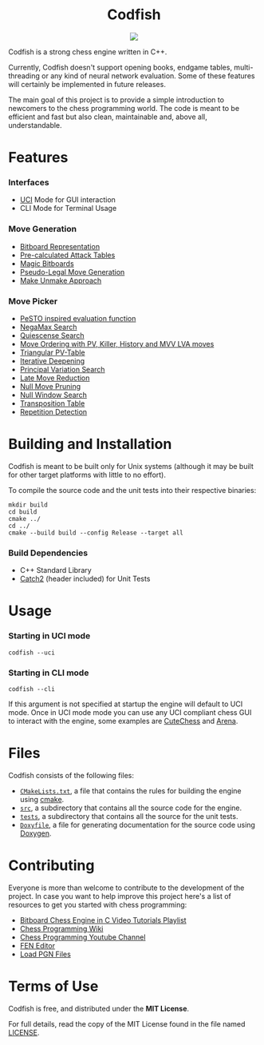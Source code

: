 <p align="center">
  
</p>

<h1 align="center">Codfish</h1>

<p align="center">
  <a href="https://github.com/jsilll/codfish/actions"><img src="https://github.com/jsilll/codfish/actions/workflows/cmake.yml/badge.svg"></a>
</p>

Codfish is a strong chess engine written in C++.

Currently, Codfish doesn't support opening books, endgame tables, multi-threading or any kind of neural network evaluation. Some of these features will certainly be implemented in future releases.

The main goal of this project is to provide a simple introduction to newcomers to the chess programming world. The code is meant to be efficient and fast but also clean, maintainable and, above all, understandable.

Features
===
### Interfaces
- [UCI](http://wbec-ridderkerk.nl/html/UCIProtocol.html) Mode for GUI interaction
- CLI Mode for Terminal Usage

### Move Generation
- [Bitboard Representation](https://www.chessprogramming.org/Bitboards)
- [Pre-calculated Attack Tables](https://www.chessprogramming.org/Attack_and_Defend_Maps)
- [Magic Bitboards](https://www.chessprogramming.org/Looking_for_Magics)
- [Pseudo-Legal Move Generation](https://www.chessprogramming.org/Pseudo-Legal_Move)
- [Make Unmake Approach](https://www.chessprogramming.org/Make_Move)

### Move Picker
- [PeSTO inspired evaluation function](https://www.chessprogramming.org/PeSTO%27s_Evaluation_Function)
- [NegaMax Search](https://www.chessprogramming.org/Negamax)
- [Quiescense Search](https://www.chessprogramming.org/Quiescence_Search)
- [Move Ordering with PV, Killer, History and MVV LVA moves](https://www.chessprogramming.org/index.php?title=Move_Ordering&mobileaction=toggle_view_mobile)
- [Triangular PV-Table](https://www.chessprogramming.org/index.php?title=Triangular_PV-Table&mobileaction=toggle_view_mobile)
- [Iterative Deepening](https://www.chessprogramming.org/Iterative_Deepening)
- [Principal Variation Search](https://www.chessprogramming.org/Principal_Variation_Search)
- [Late Move Reduction](https://www.chessprogramming.org/Late_Move_Reductions)
- [Null Move Pruning](https://www.chessprogramming.org/Null_Move_Pruning)
- [Null Window Search](https://www.chessprogramming.org/Null_Window)
- [Transposition Table](https://en.wikipedia.org/wiki/Transposition_table)
- [Repetition Detection](https://www.chessprogramming.org/Repetitions)

Building and Installation
===

Codfish is meant to be built only for Unix systems (although it may be built for other target platforms with little to no effort).

To compile the source code and the unit tests into their respective binaries:
```
mkdir build
cd build
cmake ../
cd ../
cmake --build build --config Release --target all
```

### Build Dependencies
- C++ Standard Library
- [Catch2](https://github.com/catchorg/Catch2) (header included) for Unit Tests

Usage
===
### Starting in UCI mode
```
codfish --uci
```

### Starting in CLI mode
```
codfish --cli
```

If this argument is not specified at startup the engine will default to UCI mode.
Once in UCI mode mode you can use any UCI compliant chess GUI to interact with the engine,
some examples are [CuteChess](https://cutechess.com/) and [Arena](https://cutechess.com/).

Files
===
Codfish consists of the following files:
- [`CMakeLists.txt`](https://github.com/jsilll/codfish/blob/master/CMakeLists.txt), a file that contains the rules for building the engine using [cmake](https://cmake.org/).
- [`src`](https://github.com/jsilll/codfish/blob/master/src), a subdirectory that contains all the source code for the engine.
- [`tests`](https://github.com/jsilll/codfish/blob/master/tests), a subdirectory that contains all the source for the unit tests.
- [`Doxyfile`](https://github.com/jsilll/codfish/blob/master/Doxyfile), a file for generating documentation for the source code using [Doxygen](https://doxygen.nl/).

Contributing
===
Everyone is more than welcome to contribute to the development of the project. In case you want to help improve this project here's a list of resources to get you started with chess programming:

- [Bitboard Chess Engine in C Video Tutorials Playlist](https://youtube.com/playlist?list=PLmN0neTso3Jxh8ZIylk74JpwfiWNI76Cs)
- [Chess Programming Wiki](https://www.chessprogramming.org/Main_Page)
- [Chess Programming Youtube Channel](https://www.youtube.com/channel/UCB9-prLkPwgvlKKqDgXhsMQ)
- [FEN Editor](http://en.lichess.org/editor)
- [Load PGN Files](http://en.lichess.org/paste)

Terms of Use
===
Codfish is free, and distributed under the **MIT License**.

For full details, read the copy of the MIT License found in the file named
[LICENSE](https://github.com/jsilll/codfish/blob/master/LICENSE).
